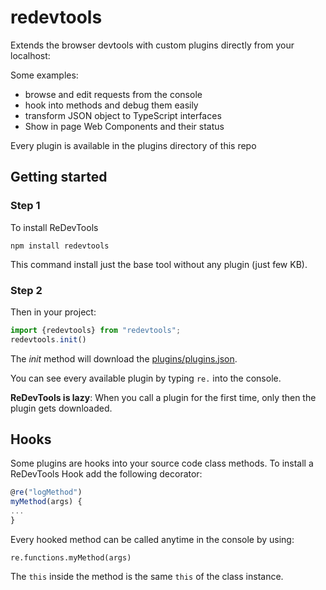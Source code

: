 # redevtools
Extends the browser devtools with custom plugins directly from your localhost:

Some examples:
- browse and edit requests from the console
- hook into methods and debug them easily
- transform JSON object to TypeScript interfaces
- Show in page Web Components and their status

Every plugin is available in the plugins directory of this repo

## Getting started

### Step 1
To install ReDevTools

```npm install redevtools```

This command install just the base tool without any plugin (just few KB). 

### Step 2
Then in your project:

```typescript
import {redevtools} from "redevtools";
redevtools.init()
```

The *init* method will download the [plugins/plugins.json](https://github.com/redevtools/redevtools/blob/main/plugins/plugins.json).

You can see every available plugin by typing `re.` into the console.

**ReDevTools is lazy**: When you call a plugin for the first time, only then the plugin gets downloaded.

## Hooks
Some plugins are hooks into your source code class methods.
To install a ReDevTools Hook add the following decorator:

```typescript
@re("logMethod")
myMethod(args) {
...
}
```

Every hooked method can be called anytime in the console by using:

```re.functions.myMethod(args)```

The `this` inside the method is the same `this` of the class instance. 


